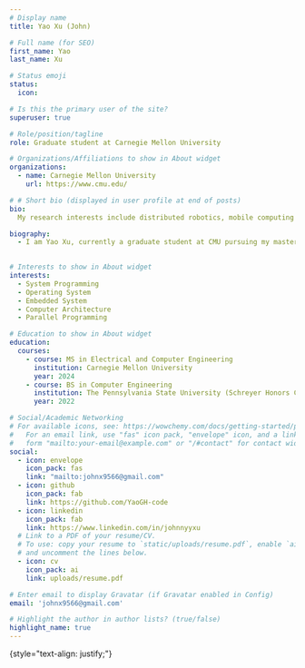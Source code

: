 ```yaml
---
# Display name
title: Yao Xu (John)

# Full name (for SEO)
first_name: Yao
last_name: Xu

# Status emoji
status:
  icon:

# Is this the primary user of the site?
superuser: true

# Role/position/tagline
role: Graduate student at Carnegie Mellon University

# Organizations/Affiliations to show in About widget
organizations:
  - name: Carnegie Mellon University
    url: https://www.cmu.edu/

# # Short bio (displayed in user profile at end of posts)
bio:
  My research interests include distributed robotics, mobile computing and programmable matter.

biography:
  - I am Yao Xu, currently a graduate student at CMU pursuing my master degree in Electrical and Computer Engineering.
  

# Interests to show in About widget
interests:
  - System Programming
  - Operating System
  - Embedded System
  - Computer Architecture
  - Parallel Programming

# Education to show in About widget
education:
  courses:
    - course: MS in Electrical and Computer Engineering
      institution: Carnegie Mellon University
      year: 2024
    - course: BS in Computer Engineering
      institution: The Pennsylvania State University (Schreyer Honors College)
      year: 2022

# Social/Academic Networking
# For available icons, see: https://wowchemy.com/docs/getting-started/page-builder/#icons
#   For an email link, use "fas" icon pack, "envelope" icon, and a link in the
#   form "mailto:your-email@example.com" or "/#contact" for contact widget.
social:
  - icon: envelope
    icon_pack: fas
    link: "mailto:johnx9566@gmail.com"
  - icon: github
    icon_pack: fab
    link: https://github.com/YaoGH-code
  - icon: linkedin
    icon_pack: fab
    link: https://www.linkedin.com/in/johnnyyxu
  # Link to a PDF of your resume/CV.
  # To use: copy your resume to `static/uploads/resume.pdf`, enable `ai` icons in `params.yaml`,
  # and uncomment the lines below.
  - icon: cv
    icon_pack: ai
    link: uploads/resume.pdf

# Enter email to display Gravatar (if Gravatar enabled in Config)
email: 'johnx9566@gmail.com'

# Highlight the author in author lists? (true/false)
highlight_name: true
---
```


{style="text-align: justify;"}
